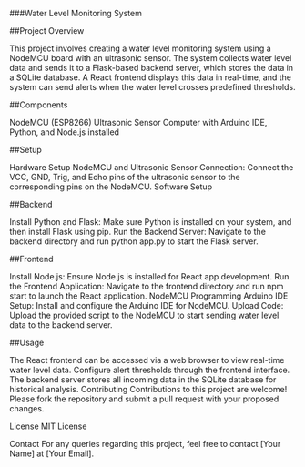 ###Water Level Monitoring System


##Project Overview

This project involves creating a water level monitoring system using a NodeMCU board with an ultrasonic sensor. The system collects water level data and sends it to a Flask-based backend server, which stores the data in a SQLite database. A React frontend displays this data in real-time, and the system can send alerts when the water level crosses predefined thresholds.

##Components

NodeMCU (ESP8266)
Ultrasonic Sensor
Computer with Arduino IDE, Python, and Node.js installed

##Setup

Hardware Setup
NodeMCU and Ultrasonic Sensor Connection:
Connect the VCC, GND, Trig, and Echo pins of the ultrasonic sensor to the corresponding pins on the NodeMCU.
Software Setup

##Backend

Install Python and Flask: Make sure Python is installed on your system, and then install Flask using pip.
Run the Backend Server: Navigate to the backend directory and run python app.py to start the Flask server.

##Frontend

Install Node.js: Ensure Node.js is installed for React app development.
Run the Frontend Application: Navigate to the frontend directory and run npm start to launch the React application.
NodeMCU Programming
Arduino IDE Setup: Install and configure the Arduino IDE for NodeMCU.
Upload Code: Upload the provided script to the NodeMCU to start sending water level data to the backend server.

##Usage

The React frontend can be accessed via a web browser to view real-time water level data.
Configure alert thresholds through the frontend interface.
The backend server stores all incoming data in the SQLite database for historical analysis.
Contributing
Contributions to this project are welcome! Please fork the repository and submit a pull request with your proposed changes.

License
MIT License

Contact
For any queries regarding this project, feel free to contact [Your Name] at [Your Email].
